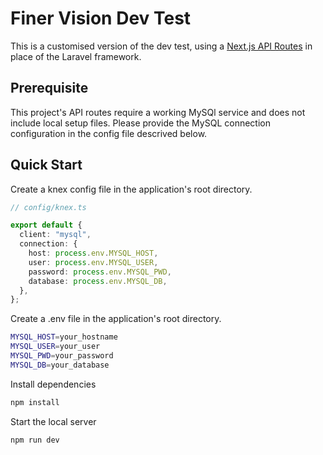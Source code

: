 # Finer Vision Dev Test

This is a customised version of the dev test, using a [Next.js API Routes](https://nextjs.org/docs/api-routes/introduction) in place of the Laravel framework.

## Prerequisite

This project's API routes require a working MySQl service and does not include local setup files. Please provide the MySQL connection configuration in the config file descrived below.

## Quick Start

Create a knex config file in the application's root directory.

```typescript
// config/knex.ts

export default {
  client: "mysql",
  connection: {
    host: process.env.MYSQL_HOST,
    user: process.env.MYSQL_USER,
    password: process.env.MYSQL_PWD,
    database: process.env.MYSQL_DB,
  },
};
```

Create a .env file in the application's root directory.

```bash
MYSQL_HOST=your_hostname
MYSQL_USER=your_user
MYSQL_PWD=your_password
MYSQL_DB=your_database
```

Install dependencies

```bash
npm install
```

Start the local server

```bash
npm run dev
```
